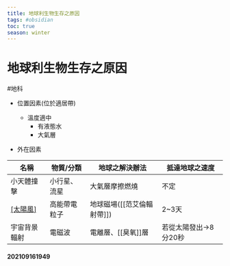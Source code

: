 ```yaml
---
title: 地球利生物生存之原因
tags: #obsidian 
toc: true
season: winter
---
```

# 地球利生物生存之原因
#地科 
- 位置因素(位於適居帶)
	- 溫度適中
		- 有液態水
		- 大氣層

- 外在因素

| 名稱 | 物質/分類 | 地球之解決辦法 | 抵達地球之速度 |
|---|---|---|---|
| 小天體撞擊 | 小行星、流星 | 大氣層摩擦燃燒 |不定|
|  [[太陽風]]([[日冕物質拋射(CME)]]) | 高能帶電粒子 | 地球磁場([[范艾倫輻射帶]]) | 2~3天|
| 宇宙背景輻射 | 電磁波 | 電離層、[[臭氧]]層 |若從太陽發出->8分20秒 |

#### 202109161949